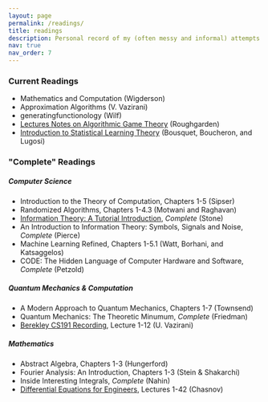 ```yaml
---
layout: page
permalink: /readings/
title: readings
description: Personal record of my (often messy and informal) attempts on self-learning various topics outside college coursework. "Complete" readings do not mean that I have read the book from cover to cover but rather that I was satisfied with moving on to the next topic. I might return to them upon reassessment, so it might be more fitting to call them "dormant." Finally, these are not to be considered serious efforts at studying these topics, although some are indeed closely related to my academic interests.
nav: true
nav_order: 7
---
```


### Current Readings
- Mathematics and Computation (Wigderson)
- Approximation Algorithms (V. Vazirani)
- generatingfunctionology (Wilf)
- [Lectures Notes on Algorithmic Game Theory](https://timroughgarden.org/f13/f13.pdf) (Roughgarden)
- [Introduction to Statistical Learning Theory](https://www.econ.upf.edu/~lugosi/mlss_slt.pdf) (Bousquet, Boucheron, and Lugosi)

### "Complete" Readings
##### Computer Science 
- Introduction to the Theory of Computation, Chapters 1-5 (Sipser)
- Randomized Algorithms, Chapters 1-4.3 (Motwani and Raghavan)
- [Information Theory: A Tutorial Introduction](https://arxiv.org/pdf/1802.05968), *Complete* (Stone)
- An Introduction to Information Theory: Symbols, Signals and Noise, *Complete* (Pierce)
- Machine Learning Refined, Chapters 1-5.1 (Watt, Borhani, and Katsaggelos)
- CODE: The Hidden Language of Computer Hardware and Software, *Complete* (Petzold)

##### Quantum Mechanics & Computation
- A Modern Approach to Quantum Mechanics, Chapters 1-7 (Townsend)
- Quantum Mechanics: The Theoretic Minumum, *Complete* (Friedman)
- [Berekley CS191 Recording](https://youtube.com/playlist?list=PLXEJgM3ycgQW5ysL69uaEdPoof4it6seB&si=QmyQrg6tg1WrUwSp), Lecture 1-12 (U. Vazirani)

##### Mathematics
- Abstract Algebra, Chapters 1-3 (Hungerford)
- Fourier Analysis: An Introduction, Chapters 1-3 (Stein & Shakarchi)
- Inside Interesting Integrals, *Complete* (Nahin)
- [Differential Equations for Engineers](https://www.youtube.com/playlist?list=PLkZjai-2JcxlvaV9EUgtHj1KV7THMPw1w), Lectures 1-42 (Chasnov)

